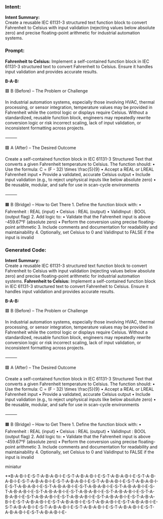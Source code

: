 ### Intent:
**Intent Summary:**  
Create a reusable IEC 61131-3 structured text function block to convert Fahrenheit to Celsius with input validation (rejecting values below absolute zero) and precise floating-point arithmetic for industrial automation systems.

### Prompt:
**Fahrenheit to Celsius:**
Implement a self-contained function block in IEC 61131-3 structured text to convert Fahrenheit to Celsius. Ensure it handles input validation and provides accurate results.


**B-A-B:**

🟥 B (Before) – The Problem or Challenge

In industrial automation systems, especially those involving HVAC, thermal processing, or sensor integration, temperature values may be provided in Fahrenheit while the control logic or displays require Celsius. Without a standardized, reusable function block, engineers may repeatedly rewrite conversion logic or risk incorrect scaling, lack of input validation, or inconsistent formatting across projects.

⸻

🟩 A (After) – The Desired Outcome

Create a self-contained function block in IEC 61131-3 Structured Text that converts a given Fahrenheit temperature to Celsius. The function should:
	•	Use the formula:
C = (F - 32) \times \frac{5}{9}
	•	Accept a REAL or LREAL Fahrenheit input
	•	Provide a validated, accurate Celsius output
	•	Include input validation (e.g., to reject unphysical inputs like below absolute zero)
	•	Be reusable, modular, and safe for use in scan-cycle environments

⸻

🟧 B (Bridge) – How to Get There
	1.	Define the function block with:
	•	Fahrenheit : REAL (input)
	•	Celsius : REAL (output)
	•	ValidInput : BOOL (output flag)
	2.	Add logic to:
	•	Validate that the Fahrenheit input is above -459.67°F (absolute zero)
	•	Perform the conversion using precise floating-point arithmetic
	3.	Include comments and documentation for readability and maintainability
	4.	Optionally, set Celsius to 0 and ValidInput to FALSE if the input is invalid

### Generated Code:
**Intent Summary:**  
Create a reusable IEC 61131-3 structured text function block to convert Fahrenheit to Celsius with input validation (rejecting values below absolute zero) and precise floating-point arithmetic for industrial automation systems.
**Fahrenheit to Celsius:**
Implement a self-contained function block in IEC 61131-3 structured text to convert Fahrenheit to Celsius. Ensure it handles input validation and provides accurate results.


**B-A-B:**

🟥 B (Before) – The Problem or Challenge

In industrial automation systems, especially those involving HVAC, thermal processing, or sensor integration, temperature values may be provided in Fahrenheit while the control logic or displays require Celsius. Without a standardized, reusable function block, engineers may repeatedly rewrite conversion logic or risk incorrect scaling, lack of input validation, or inconsistent formatting across projects.

⸻

🟩 A (After) – The Desired Outcome

Create a self-contained function block in IEC 61131-3 Structured Text that converts a given Fahrenheit temperature to Celsius. The function should:
	•	Use the formula:
C = (F - 32) \times \frac{5}{9}
	•	Accept a REAL or LREAL Fahrenheit input
	•	Provide a validated, accurate Celsius output
	•	Include input validation (e.g., to reject unphysical inputs like below absolute zero)
	•	Be reusable, modular, and safe for use in scan-cycle environments

⸻

🟧 B (Bridge) – How to Get There
	1.	Define the function block with:
	•	Fahrenheit : REAL (input)
	•	Celsius : REAL (output)
	•	ValidInput : BOOL (output flag)
	2.	Add logic to:
	•	Validate that the Fahrenheit input is above -459.67°F (absolute zero)
	•	Perform the conversion using precise floating-point arithmetic
	3.	Include comments and documentation for readability and maintainability
	4.	Optionally, set Celsius to 0 and ValidInput to FALSE if the input is invalid
	
 miniatur

**B-A-B-I-E-S-T-A-B-A-B-I-E-S-T-A-B-A-B-I-E-S-T-A-B-A-B-I-E-S-T-A-B-A-B-I-E-S-T-A-B-A-B-I-E-S-T-A-B-A-B-I-E-S-T-A-B-A-B-I-E-S-T-A-B-A-B-I-E-S-T-A-B-A-B-I-E-S-T-A-B-A-B-I-E-S-T-A-B-A-B-I-E-S-T-A-B-A-B-I-E-S-T-A-B-A-B-I-E-S-T-A-B-A-B-I-E-S-T-A-B-A-B-I-E-S-T-A-B-A-B-I-E-S-T-A-B-A-B-I-E-S-T-A-B-A-B-I-E-S-T-A-B-A-B-I-E-S-T-A-B-A-B-I-E-S-T-A-B-A-B-I-E-S-T-A-B-A-B-I-E-S-T-A-B-A-B-I-E-S-T-A-B-A-B-I-E-S-T-A-B-A-B-I-E-S-T-A-B-A-B-I-E-S-T-A-B-A-B-I-E-S-T-A-B-A-B-I-E-S-T-A-B-A-B-I-E-S-T-A-B-A-B-I-E-S-T-A-B-A-B-I-E-
